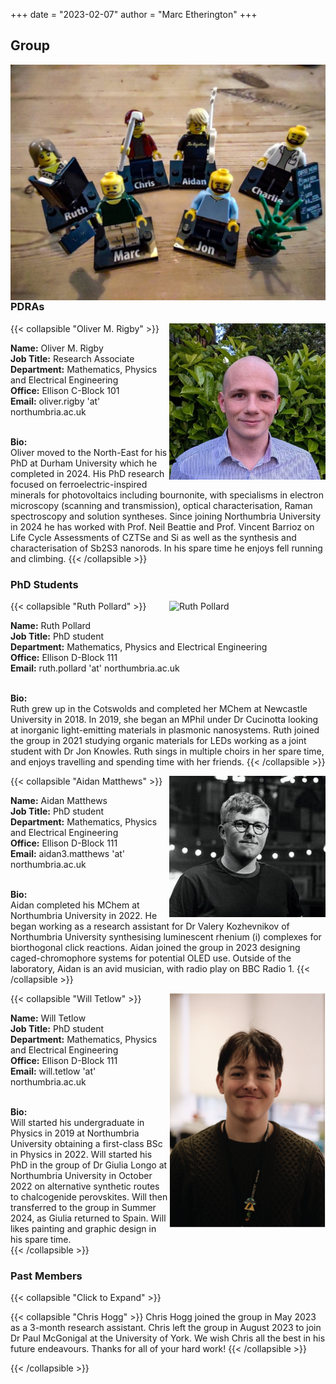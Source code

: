 +++
date = "2023-02-07"
author = "Marc Etherington"
+++
<meta property="og:image" content="https://github.com/marc-k-etherington/marc-k-etherington.github.io/blob/main/content/images/group/Group_Lego.jpg?raw=true" />
<h2>Group</h2>
<img src="https://github.com/marc-k-etherington/marc-k-etherington.github.io/blob/main/content/images/group/Group_Lego.jpg?raw=true" alt="Lego" width="1000" height="auto" style="float:right">


<h3>PDRAs</h3>

{{< collapsible "Oliver M. Rigby" >}}
<img src="https://github.com/marc-k-etherington/marc-k-etherington.github.io/blob/main/content/images/group/Oliver_Profile.jpg?raw=true" alt="Oliver Rigby" width="250" height="auto" style="float:right">


<b>Name:</b> Oliver M. Rigby
<br>
<b>Job Title:</b> Research Associate
<br>
<b>Department:</b> Mathematics, Physics and Electrical Engineering
<br>
<b>Office:</b> Ellison C-Block 101
<br>
<b>Email:</b> oliver.rigby 'at' northumbria.ac.uk
<br>
<br>

<b>Bio:</b>
<br>
Oliver moved to the North-East for his PhD at Durham University which he completed in 2024. His PhD research focused on ferroelectric-inspired minerals for photovoltaics including bournonite, with specialisms in electron microscopy (scanning and transmission), optical characterisation, Raman spectroscopy and solution syntheses. Since joining Northumbria University in 2024 he has worked with Prof. Neil Beattie and Prof. Vincent Barrioz on Life Cycle Assessments of CZTSe and Si as well as the synthesis and characterisation of Sb2S3 nanorods. In his spare time he enjoys fell running and climbing. 
{{< /collapsible >}}


<h3>PhD Students</h3>

{{< collapsible "Ruth Pollard" >}}
<img src="https://github.com/marc-k-etherington/marc-k-etherington.github.io/blob/main/content/images/group/Ruth_Profile.jpg?raw=true" alt="Ruth Pollard" width="250" height="auto" style="float:right">


<b>Name:</b> Ruth Pollard
<br>
<b>Job Title:</b> PhD student
<br>
<b>Department:</b> Mathematics, Physics and Electrical Engineering
<br>
<b>Office:</b> Ellison D-Block 111
<br>
<b>Email:</b> ruth.pollard 'at' northumbria.ac.uk
<br>
<br>

<b>Bio:</b>
<br>
Ruth grew up in the Cotswolds and completed her MChem at Newcastle University in 2018. In 2019, she began an MPhil under Dr Cucinotta looking at inorganic light-emitting materials in plasmonic nanosystems. Ruth joined the group in 2021 studying organic materials for LEDs working as a joint student with Dr Jon Knowles. Ruth sings in multiple choirs in her spare time, and enjoys travelling and spending time with her friends. 
{{< /collapsible >}}



{{< collapsible "Aidan Matthews" >}}
<img src="https://github.com/marc-k-etherington/marc-k-etherington.github.io/blob/main/content/images/group/Aidan_Matthews_Photo.png?raw=true" alt="Aidan Matthews" width="250" height="auto" style="float:right">


<b>Name:</b> Aidan Matthews
<br>
<b>Job Title:</b> PhD student
<br>
<b>Department:</b> Mathematics, Physics and Electrical Engineering
<br>
<b>Office:</b> Ellison D-Block 111
<br>
<b>Email:</b> aidan3.matthews 'at' northumbria.ac.uk
<br>
<br>

<b>Bio:</b>
<br>
Aidan completed his MChem at Northumbria University in 2022. He began working as a research assistant for Dr Valery Kozhevnikov of Northumbria University synthesising luminescent rhenium (i) complexes for biorthogonal click reactions. Aidan joined the group in 2023 designing caged-chromophore systems for potential OLED use. Outside of the laboratory, Aidan is an avid musician, with radio play on BBC Radio 1.
{{< /collapsible >}}

{{< collapsible "Will Tetlow" >}}
<img src="https://github.com/marc-k-etherington/marc-k-etherington.github.io/blob/main/content/images/group/will_photo.png?raw=true" alt="Will Tetlow" width="250" height="auto" style="float:right">

<b>Name:</b> Will Tetlow
<br>
<b>Job Title:</b> PhD student
<br>
<b>Department:</b> Mathematics, Physics and Electrical Engineering
<br>
<b>Office:</b> Ellison D-Block 111
<br>
<b>Email:</b> will.tetlow 'at' northumbria.ac.uk
<br>
<br>

<b>Bio:</b>
<br>
Will started his undergraduate in Physics in 2019 at Northumbria University obtaining a first-class BSc in Physics in 2022. Will started his PhD in the group of Dr Giulia Longo at Northumbria University in October 2022 on alternative synthetic routes to chalcogenide perovskites. Will then transferred to the group in Summer 2024, as Giulia returned to Spain. Will likes painting and graphic design in his spare time.  
{{< /collapsible >}}

<h3>Past Members</h3>


{{< collapsible "Click to Expand" >}}


{{< collapsible "Chris Hogg" >}}
Chris Hogg joined the group in May 2023 as a 3-month research assistant. Chris left the group in August 2023 to join Dr Paul McGonigal at the University of York. We wish Chris all the best in his future endeavours. Thanks for all of your hard work!
{{< /collapsible >}}



{{< /collapsible >}}
